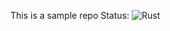 This is a sample repo 
Status: ![Rust](https://github.com/hamish/rust-play/workflows/Rust/badge.svg)